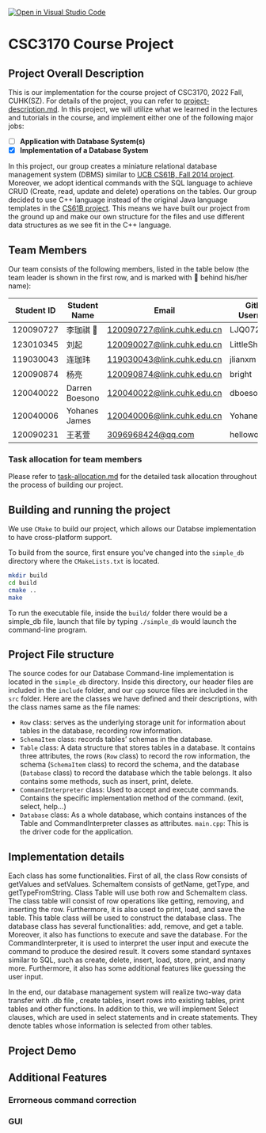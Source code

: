 [![Open in Visual Studio Code](https://classroom.github.com/assets/open-in-vscode-c66648af7eb3fe8bc4f294546bfd86ef473780cde1dea487d3c4ff354943c9ae.svg)](https://classroom.github.com/online_ide?assignment_repo_id=9475714&assignment_repo_type=AssignmentRepo)
# CSC3170 Course Project

## Project Overall Description

This is our implementation for the course project of CSC3170, 2022 Fall, CUHK(SZ). For details of the project, you can refer to [project-description.md](project-description.md). In this project, we will utilize what we learned in the lectures and tutorials in the course, and implement either one of the following major jobs:

- [ ] **Application with Database System(s)**
- [x] **Implementation of a Database System**

In this project, our group creates a miniature relational database management system (DBMS) similar to [UCB CS61B, Fall 2014 project](https://inst.eecs.berkeley.edu/~cs61b/fa14/hw/proj1.pdf). Moreover, we adopt identical commands with the SQL language to achieve CRUD (Create, read, update and delete) operations on the tables. Our group decided to use C++ language instead of the original Java language templates in the [CS61B project](https://inst.eecs.berkeley.edu/~cs61b/fa14/hw/code/proj1/). This means we have built our project from the ground up and make our own structure for the files and use different data structures as we see fit in the C++ language. 


## Team Members

Our team consists of the following members, listed in the table below (the team leader is shown in the first row, and is marked with 🚩 behind his/her name):

<!-- change the info below to be the real case -->

| Student ID | Student Name | Email | Github Username |
| ---------- | ------------ | ------------------------- | -----------------------|
| 120090727  | 李珈祺 🚩      | 120090727@link.cuhk.edu.cn        |LJQ0727|
| 123010345  | 刘起         | 120090027@link.cuhk.edu.cn          |LittleShaco|
| 119030043  | 连珈玮         | 119030043@link.cuhk.edu.cn        |jlianxm|
| 120090874  |  杨亮 | 120090874@link.cuhk.edu.cn            | bright |
| 120040022  | Darren Boesono         | 120040022@link.cuhk.edu.cn            | dboesono|
| 120040006  |Yohanes James   | 120040006@link.cuhk.edu.cn        | YohanesJames|
| 120090231  |王茗萱   | 3096968424@qq.com       | helloworldlgu|

### Task allocation for team members
Please refer to [task-allocation.md](task-allocation.md) for the detailed task allocation throughout the process of building our project.

## Building and running the project
We use `CMake` to build our project, which allows our Databse implementation to have cross-platform support. 

To build from the source, first ensure you've changed into the `simple_db` directory where the `CMakeLists.txt` is located.

```bash
mkdir build
cd build
cmake ..
make
```

To run the executable file, inside the `build/` folder there would be a simple_db file, launch that file by typing `./simple_db` would launch the command-line program.

## Project File structure

The source codes for our Database Command-line implementation is located in the `simple_db` directory. Inside this directory, our header files are included in the `include` folder, and our `cpp` source files are included in the `src` folder. Here are the classes we have defined and their descriptions, with the class names same as the file names:

- `Row` class: serves as the underlying storage unit for information about tables in the database, recording row information.
- `SchemaItem` class: records tables’ schemas in the database.
- `Table` class: A data structure that stores tables in a database. It contains three attributes, the rows (`Row` class) to record the row information, the schema (`SchemaItem` class) to record the schema, and the database (`Database` class) to record the database which the table belongs. It also contains some methods, such as insert, print, delete.
- `CommandInterpreter` class: Used to accept and execute commands. Contains the specific implementation method of the command. (exit, select, help…)
- `Database` class: As a whole database, which contains instances of the Table and CommandInterpreter classes as attributes.
`main.cpp`: This is the driver code for the application.

## Implementation details
Each class has some functionalities. First of all, the class Row consists of getValues and setValues. SchemaItem consists of getName, getType, and getTypeFromString. Class Table will use both row and SchemaItem class. The class table will consist of row operations like getting, removing, and inserting the row. Furthermore, it is also used to print, load, and save the table. This table class will be used to construct the database class. The database class has several functionalities: add, remove, and get a table. Moreover, it also has functions to execute and save the database. For the CommandInterpreter, it is used to interpret the user input and execute the command to produce the desired result. It covers some standard syntaxes similar to SQL, such as create, delete, insert, load, store, print, and many more. Furthermore, it also has some additional features like guessing the user input.

In the end, our database management system will realize two-way data transfer with .db file , create tables, insert rows into existing tables, print tables and other functions. In addition to this, we will implement Select clauses, which are used in select statements and in create statements. They denote tables whose information is selected from other tables. 

## Project Demo
<!-- include screenshots -->

## Additional Features
### Errorneous command correction
### GUI
<!-- Please fill in  -->





